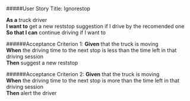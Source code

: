#####User Story Title: Ignorestop 

<b>As a</b> truck driver <br />
<b>I want to</b> get a new reststop suggestion if I drive by the recomended one <br />
<b>So that I can</b> continue driving if I want to

######Acceptance Criterion 1:
<b>Given</b> that the truck is moving <br />
<b>When</b> the driving time to the next stop is less than the time left in that driving session<br />
<b>Then</b> suggest a new reststop<br />

######Acceptance Criterion 2:
<b>Given</b> that the truck is moving <br />
<b>When</b> the driving time to the next stop is more than the time left in that driving session<br />
<b>Then</b> alert the driver<br />